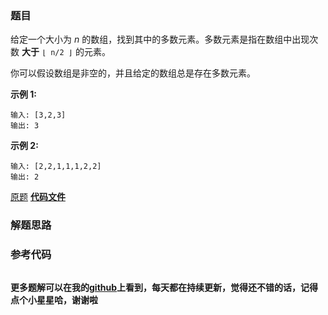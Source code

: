 ### 题目
给定一个大小为 _n_ 的数组，找到其中的多数元素。多数元素是指在数组中出现次数 **大于**  `⌊ n/2 ⌋` 的元素。

你可以假设数组是非空的，并且给定的数组总是存在多数元素。



**示例  1:**

    
    
    输入: [3,2,3]
    输出: 3

**示例  2:**

    
    
    输入: [2,2,1,1,1,2,2]
    输出: 2
    

[原题](https://leetcode-cn.com/problems/majority-element/)    **[代码文件]()**


### 解题思路




### 参考代码

```go


```




**更多题解可以在我的[github](https://github.com/LZH139/leetcode_Go)上看到，每天都在持续更新，觉得还不错的话，记得点个小星星哈，谢谢啦**
